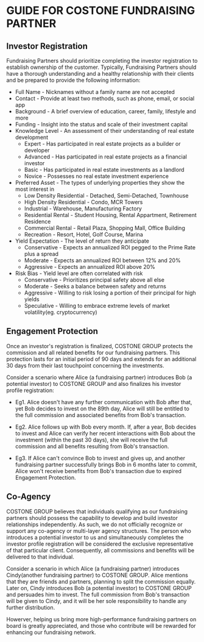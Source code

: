 # GUIDE FOR COSTONE FUNDRAISING PARTNER

## Investor Registration

Fundraising Partners should prioritize completing the investor registration to establish ownership of the customer. Typically, Fundraising Partners should have a thorough understanding and a healthy relationship with their clients and be prepared to provide the following information:

* Full Name - Nicknames without a family name are not accepted
* Contact - Provide at least two methods, such as phone, email, or social app
* Background - A brief overview of education, career, family, lifestyle and more
* Funding - Insight into the status and scale of their investment capital
* Knowledge Level - An assessment of their understanding of real estate development
    - Expert - Has participated in real estate projects as a builder or developer
    - Advanced - Has participated in real estate projects as a financial investor
    - Basic - Has participated in real estate investments as a landlord
    - Novice - Possesses no real estate investment experience
* Preferred Asset - The types of underlying properties they show the most interest in
    - Low Density Residential - Detached, Semi-Detached, Townhouse
    - High Density Residential - Condo, MCR Towers
    - Industrial - Warehouse, Manufacturing Factory
    - Residential Rental - Student Housing, Rental Appartment, Retirement Residence
    - Commercial Rental - Retail Plaza, Shopping Mall, Office Building
    - Recreation - Resort, Hotel, Golf Course, Marina
* Yield Expectation - The level of return they anticipate
    - Conservative - Expects an annualized ROI pegged to the Prime Rate plus a spread
    - Moderate - Expects an annualized ROI between 12% and 20%
    - Aggressive - Expects an annualized ROI above 20%
* Risk Bias - Yield level are often correlated with risk
    - Conservative - Prioritizes principal safety above all else
    - Moderate - Seeks a balance between safety and returns
    - Aggressive - Willing to risk losing a portion of their principal for high yields
    - Speculative - Willing to embrace extreme levels of market volatility(eg. cryptocurrency)


## Engagement Protection

Once an investor's registration is finalized, COSTONE GROUP protects the commission and all related benefits for our fundraising partners. This protection lasts for an initial period of 90 days and extends for an additional 30 days from their last touchpoint concerning the investments.

Consider a scenario where Alice (a fundraising partner) introduces Bob (a potential investor) to COSTONE GROUP and also finalizes his investor profile registration:

* Eg1. Alice doesn't have any further communication with Bob after that, yet Bob decides to invest on the 89th day, Alice will still be entitled to the full commission and associated benefits from Bob's transaction.

* Eg2. Alice follows up with Bob every month. If, after a year, Bob decides to invest and Alice can verify her recent interactions with Bob about the investment (within the past 30 days), she will receive the full commission and all benefits resulting from Bob's transaction.

* Eg3.  If Alice can't convince Bob to invest and gives up, and another fundraising partner successfully brings Bob in 6 months later to commit, Alice won't receive benefits from Bob's transaction due to expired Engagement Protection.


## Co-Agency

COSTONE GROUP believes that individuals qualifying as our fundraising partners should possess the capability to develop and build investor relationships independently. As such, we do not officially recognize or support any co-agency or multi-layer agency structures. The person who introduces a potential investor to us and simultaneously completes the investor profile registration will be considered the exclusive representative of that particular client. Consequently, all commissions and benefits will be delivered to that individual.

Consider a scenario in which Alice (a fundraising partner) introduces Cindy(another fundraising partner) to COSTONE GROUP. Alice mentions that they are friends and partners, planning to split the commission equally. Later on, Cindy introduces Bob (a potential investor) to COSTONE GROUP and persuades him to invest. The full commission from Bob's transaction will be given to Cindy, and it will be her sole responsibility to handle any further distribution.

Howerver, helping us bring more high-performance fundraising partners on board is greatly appreciated, and those who contribute will be rewarded for enhancing our fundraising network.
